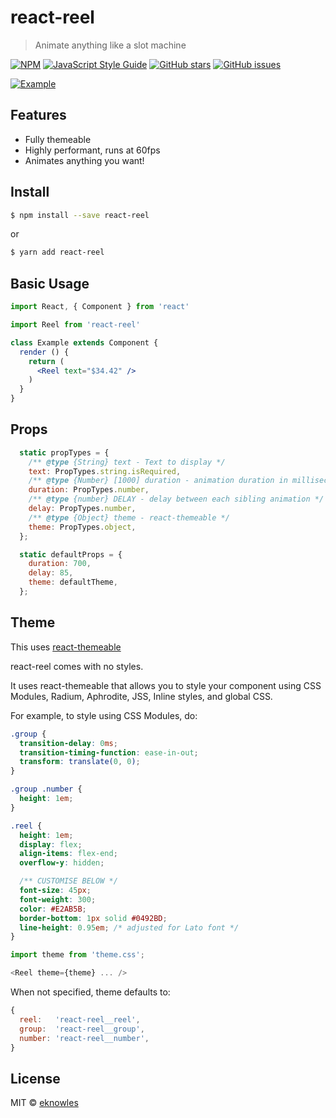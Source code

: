 # react-reel

> Animate anything like a slot machine

[![NPM](https://img.shields.io/npm/v/react-reel.svg)](https://www.npmjs.com/package/react-reel) [![JavaScript Style Guide](https://img.shields.io/badge/code_style-standard-brightgreen.svg)](https://standardjs.com)
[![GitHub stars](https://img.shields.io/github/stars/eknowles/react-reel.svg)](https://github.com/eknowles/react-reel/stargazers)
[![GitHub issues](https://img.shields.io/github/issues/eknowles/react-reel.svg)](https://github.com/eknowles/react-reel/issues)

[![Example](https://eknowles.github.io/react-reel/reel.gif)](https://eknowles.github.io/react-reel/)

## Features

- Fully themeable
- Highly performant, runs at 60fps
- Animates anything you want!

## Install

```bash
$ npm install --save react-reel
```

or

```bash
$ yarn add react-reel
```

## Basic Usage

```jsx
import React, { Component } from 'react'

import Reel from 'react-reel'

class Example extends Component {
  render () {
    return (
      <Reel text="$34.42" />
    )
  }
}
```

## Props

```javascript
  static propTypes = {
    /** @type {String} text - Text to display */
    text: PropTypes.string.isRequired,
    /** @type {Number} [1000] duration - animation duration in milliseconds */
    duration: PropTypes.number,
    /** @type {number} DELAY - delay between each sibling animation */
    delay: PropTypes.number,
    /** @type {Object} theme - react-themeable */
    theme: PropTypes.object,
  };

  static defaultProps = {
    duration: 700,
    delay: 85,
    theme: defaultTheme,
  };
```


## Theme

This uses [react-themeable](https://github.com/markdalgleish/react-themeable)

react-reel comes with no styles.

It uses react-themeable that allows you to style your component using CSS Modules, Radium, Aphrodite, JSS, Inline styles, and global CSS.

For example, to style using CSS Modules, do:

```css
.group {
  transition-delay: 0ms;
  transition-timing-function: ease-in-out;
  transform: translate(0, 0);
}

.group .number {
  height: 1em;
}

.reel {
  height: 1em;
  display: flex;
  align-items: flex-end;
  overflow-y: hidden;

  /** CUSTOMISE BELOW */
  font-size: 45px;
  font-weight: 300;
  color: #E2AB5B;
  border-bottom: 1px solid #0492BD;
  line-height: 0.95em; /* adjusted for Lato font */
}
```

```javascript
import theme from 'theme.css';
```

```javascript
<Reel theme={theme} ... />
```

When not specified, theme defaults to:

```javascript
{
  reel:   'react-reel__reel',
  group:  'react-reel__group',
  number: 'react-reel__number',
}
```

## License

MIT © [eknowles](https://github.com/eknowles)
